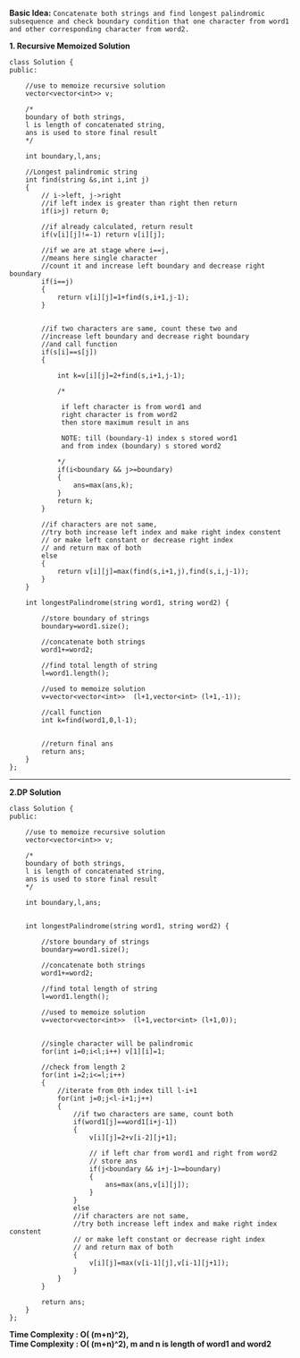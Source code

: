 **Basic Idea:**
```Concatenate both strings and find longest palindromic subsequence and check boundary condition that one character from word1 and other corresponding character from word2.```



**1. Recursive Memoized Solution**
```
class Solution {
public:
    
    //use to memoize recursive solution
    vector<vector<int>> v;
    
    /* 
    boundary of both strings,
    l is length of concatenated string,
    ans is used to store final result 
    */
    
    int boundary,l,ans;
    
    //Longest palindromic string
    int find(string &s,int i,int j)
    { 
        // i->left, j->right  
        //if left index is greater than right then return
        if(i>j) return 0; 
        
        //if already calculated, return result
        if(v[i][j]!=-1) return v[i][j];
        
        //if we are at stage where i==j,
        //means here single character
        //count it and increase left boundary and decrease right boundary
        if(i==j) 
        {
            return v[i][j]=1+find(s,i+1,j-1);
        }
        
        
        //if two characters are same, count these two and
        //increase left boundary and decrease right boundary
        //and call function
        if(s[i]==s[j]) 
        {
            
            int k=v[i][j]=2+find(s,i+1,j-1);
            
            /*
            
             if left character is from word1 and
             right character is from word2
             then store maximum result in ans
             
             NOTE: till (boundary-1) index s stored word1
             and from index (boundary) s stored word2
            
            */
            if(i<boundary && j>=boundary)
            { 
                ans=max(ans,k);
            }
            return k;
        }
        
        //if characters are not same,
        //try both increase left index and make right index constent
        // or make left constant or decrease right index
        // and return max of both
        else 
        {
            return v[i][j]=max(find(s,i+1,j),find(s,i,j-1));
        }
    }
    
    int longestPalindrome(string word1, string word2) {
        
        //store boundary of strings
        boundary=word1.size();
        
        //concatenate both strings
        word1+=word2; 
         
        //find total length of string
        l=word1.length(); 
        
        //used to memoize solution
        v=vector<vector<int>>  (l+1,vector<int> (l+1,-1));
        
        //call function
        int k=find(word1,0,l-1); 
        
        
        //return final ans
        return ans;
    }
};
```

------------------------------------------------------------------------------------
**2.DP Solution**
```
class Solution {
public:
    
    //use to memoize recursive solution
    vector<vector<int>> v;
    
    /* 
    boundary of both strings,
    l is length of concatenated string,
    ans is used to store final result 
    */
    
    int boundary,l,ans;
    
    
    int longestPalindrome(string word1, string word2) {
        
        //store boundary of strings
        boundary=word1.size();
        
        //concatenate both strings
        word1+=word2; 
         
        //find total length of string
        l=word1.length(); 
        
        //used to memoize solution
        v=vector<vector<int>>  (l+1,vector<int> (l+1,0));
        
        
        //single character will be palindromic
        for(int i=0;i<l;i++) v[1][i]=1;
        
        //check from length 2
        for(int i=2;i<=l;i++)  
        {
            //iterate from 0th index till l-i+1
            for(int j=0;j<l-i+1;j++) 
            {  
                //if two characters are same, count both
                if(word1[j]==word1[i+j-1])
                {
                    v[i][j]=2+v[i-2][j+1];
                    
                    // if left char from word1 and right from word2
                    // store ans
                    if(j<boundary && i+j-1>=boundary)
                    { 
                        ans=max(ans,v[i][j]);
                    }
                }
                else 
				//if characters are not same,
				//try both increase left index and make right index constent
				// or make left constant or decrease right index
				// and return max of both
                {
                    v[i][j]=max(v[i-1][j],v[i-1][j+1]);
                }
            }
        }
      
        return ans;
    }
};
```
 
 
**Time Complexity : O( (m+n)^2),  
Time Complexity : O( (m+n)^2), m and n is length of word1 and word2**

